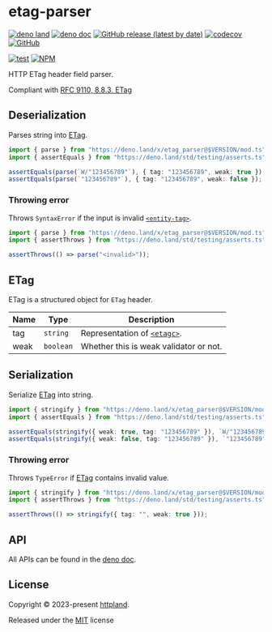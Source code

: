 # etag-parser

[![deno land](http://img.shields.io/badge/available%20on-deno.land/x-lightgrey.svg?logo=deno)](https://deno.land/x/etag_parser)
[![deno doc](https://doc.deno.land/badge.svg)](https://doc.deno.land/https/deno.land/x/etag_parser/mod.ts)
[![GitHub release (latest by date)](https://img.shields.io/github/v/release/httpland/etag-parser)](https://github.com/httpland/etag-parser/releases)
[![codecov](https://codecov.io/gh/httpland/etag-parser/branch/main/graph/badge.svg)](https://codecov.io/gh/httpland/etag-parser)
[![GitHub](https://img.shields.io/github/license/httpland/etag-parser)](https://github.com/httpland/etag-parser/blob/main/LICENSE)

[![test](https://github.com/httpland/etag-parser/actions/workflows/test.yaml/badge.svg)](https://github.com/httpland/etag-parser/actions/workflows/test.yaml)
[![NPM](https://nodei.co/npm/@httpland/etag-parser.png?mini=true)](https://nodei.co/npm/@httpland/etag-parser/)

HTTP ETag header field parser.

Compliant with
[RFC 9110, 8.8.3. ETag](https://www.rfc-editor.org/rfc/rfc9110#section-8.8.3)

## Deserialization

Parses string into [ETag](#etag).

```ts
import { parse } from "https://deno.land/x/etag_parser@$VERSION/mod.ts";
import { assertEquals } from "https://deno.land/std/testing/asserts.ts";

assertEquals(parse(`W/"123456789"`), { tag: "123456789", weak: true });
assertEquals(parse(`"123456789"`), { tag: "123456789", weak: false });
```

### Throwing error

Throws `SyntaxError` if the input is invalid
[`<entity-tag>`](https://www.rfc-editor.org/rfc/rfc9110#section-8.8.3-2).

```ts
import { parse } from "https://deno.land/x/etag_parser@$VERSION/mod.ts";
import { assertThrows } from "https://deno.land/std/testing/asserts.ts";

assertThrows(() => parse("<invalid>"));
```

## ETag

ETag is a structured object for `ETag` header.

| Name | Type      | Description                                                                                 |
| ---- | --------- | ------------------------------------------------------------------------------------------- |
| tag  | `string`  | Representation of [`<etagc>`](https://www.rfc-editor.org/rfc/rfc9110.html#section-8.8.3-2). |
| weak | `boolean` | Whether this is weak validator or not.                                                      |

## Serialization

Serialize [ETag](#etag) into string.

```ts
import { stringify } from "https://deno.land/x/etag_parser@$VERSION/mod.ts";
import { assertEquals } from "https://deno.land/std/testing/asserts.ts";

assertEquals(stringify({ weak: true, tag: "123456789" }), `W/"123456789"`);
assertEquals(stringify({ weak: false, tag: "123456789" }), `"123456789"`);
```

### Throwing error

Throws `TypeError` if [ETag](#etag) contains invalid value.

```ts
import { stringify } from "https://deno.land/x/etag_parser@$VERSION/mod.ts";
import { assertThrows } from "https://deno.land/std/testing/asserts.ts";

assertThrows(() => stringify({ tag: "", weak: true }));
```

## API

All APIs can be found in the
[deno doc](https://doc.deno.land/https/deno.land/x/etag_parser/mod.ts).

## License

Copyright © 2023-present [httpland](https://github.com/httpland).

Released under the [MIT](./LICENSE) license
